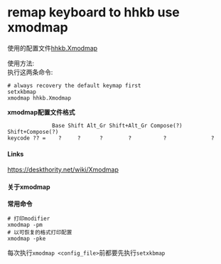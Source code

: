 # remap keyboard to hhkb use xmodmap

使用的配置文件[hhkb.Xmodmap](https://github.com/iofxl/hhkb/blob/master/hhkb.Xmodmap)  

使用方法:  
执行这两条命令:  
```
# always recovery the default keymap first
setxkbmap
xmodmap hhkb.Xmodmap
```

**xmodmap配置文件格式**  

```
              Base Shift Alt_Gr Shift+Alt_Gr Compose(?) Shift+Compose(?)
keycode ?? =    ?     ?      ?        ?          ?              ?
```

#### Links
https://deskthority.net/wiki/Xmodmap


#### 关于xmodmap

**常用命令**
```
# 打印modifier
xmodmap -pm 
# 以可恢复的格式打印配置
xmodmap -pke
```

每次执行`xmodmap <config_file>`前都要先执行`setxkbmap`

